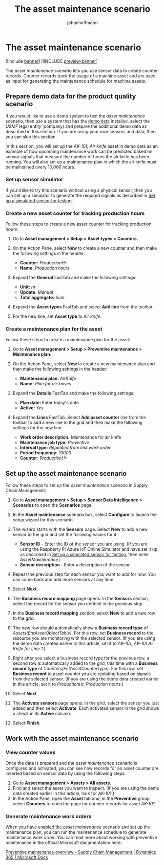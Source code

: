 ﻿---
title: The asset maintenance scenario
description: The asset maintenance scenario lets you use sensor data to create counter records that track the usage of a machine asset.
author: johanhoffmann
ms.date: 09/02/2022
ms.topic: article
ms.search.form: IoTIntCoreScenarioManagement, IoTIntCoreScenarioConfigurationWizardV2
audience: Application User
ms.reviewer: kamaybac
ms.search.region: Global
ms.author: johanho
ms.search.validFrom: 2022-09-02
ms.dyn365.ops.version: 10.0.30
---

# The asset maintenance scenario

[!include [banner](../includes/banner.md)]
[!INCLUDE [preview-banner](../includes/preview-banner.md)]

The *asset maintenance* scenario lets you use sensor data to create counter records. Counter records track the usage of a machine asset and are used as input for generating the maintenance schedule for machine assets.

## Prepare demo data for the product quality scenario

If you would like to use a demo system to test the *asset maintenance* scenario, then use a system that has the [demo data](../../fin-ops-core/fin-ops/get-started/demo-data.md) installed, select the *USMF* legal entity (company) and prepare the additional demo data as described in this section. If you are using your own sensors and data, then you can skip this section.

In this section, you will set up the *AK-101, Air knife* asset in demo data as an example of how upcoming maintenance work can be predicted based on sensor signals that measure the number of hours the air knife has been running. You will also set up a maintenance plan in which the air knife must be maintained every 10,000 hours.

### Set up sensor simulator

If you'd like to try this scenario without using a physical sensor, then you can set up a simulator to generate the required signals as described in [Set up a simulated sensor for testing](sdi-set-up-simulated-sensor.md).

### Create a new asset counter for tracking production hours

Follow these steps to create a new asset counter for tracking production hours:

1. Go to **Asset management \> Setup \> Asset types \> Counters**.
1. On the Action Pane, select **New** to create a new counter and then make the following settings in the header:
    - **Counter:** *ProductionHr*
    - **Name:** *Production hours*

1. Expand the **General** FastTab and make the following settings:
    - **Unit:** *hr*
    - **Update:** *Manual*
    - **Total aggregate:** *Sum*

1. Expand the **Asset types** FastTab and select **Add line** from the toolbar.
1. For the new line, set **Asset type** to *Air knife*.

### Create a maintenance plan for the asset

Follow these steps to create a maintenance plan for the asset:

1. Go to **Asset management \> Setup \> Preventive maintenance \> Maintenance plan**.
1. On the Action Pane, select **New** to create a new maintenance plan and then make the following settings in the header:
    - **Maintenance plan:** *AirKnife*
    - **Name:** *Plan for air knives*

1. Expand the **Details** FastTab and make the following settings:
    - **Plan date:** Enter today's date
    - **Active:** *Yes*

1. Expand the **Lines** FastTab. Select **Add asset counter** line from the toolbar to add a new line to the grid and then make the following settings for the new line:
    - **Work order description:** Maintenance for air knife
    - **Maintenance job type:** *Preventive*
    - **Interval type:** *Repeated from last work order*
    - **Period frequency:** *10000*
    - **Counter:** *ProductionHr*

## Set up the asset maintenance scenario

Follow these steps to set up the *asset maintenance* scenario in Supply Chain Management:

1. Go to **Asset management \> Setup \> Sensor Data Intelligence \> Scenarios** to open the **Scenarios** page.
1. In the **Asset maintenance** scenario box, select **Configure** to launch the setup wizard for this scenario.
1. The wizard starts with the **Sensors** page. Select **New** to add a new sensor to the grid and set the following values for it:
    - **Sensor ID** - Enter the ID of the sensor you are using. (If you are using the Raspberry PI Azure IoT Online Simulator and have set it up as described in [Set up a simulated sensor for testing](sdi-set-up-simulated-sensor.md), then enter *AssetMaintenance*.)
    - **Sensor description** - Enter a description of the sensor.

1. Repeat the previous step for each sensor you want to add for now. You can come back and add more sensors at any time.
1. Select **Next**.
1. The **Business record mapping** page opens. In the **Sensors** section, select the record for the sensor you defined in the previous step.
1. In the **Business record mapping** section, select **New** to add a new row to the grid.
1. The new row should automatically show a **Business record type** of *Assets(EntAssetObjectTable)*. For this row, set **Business record** to the resource you are monitoring with the selected sensor. (If you are using the demo data created earlier in this article, set it to *AK-101, AK-101 Air Knife for Line 1*.)
1. Right after you select a business record type for the previous row, a second row is automatically added to the grid, this time with a **Business record type** of *Counters(EntAssetCounterType)*. For this row, set **Business record** to asset counter you are updating based on signals from the selected sensor. (If you are using the demo data created earlier in this article, set it to *ProductionHr, Production hours*.)
1. Select **Next**.
1. The **Activate sensors** page opens. In the grid, select the sensor you just added and then select **Activate**. Each activated sensor in the grid shows a check in its **Active** column.
1. Select **Finish**.

## Work with the asset maintenance scenario

### View counter values

Once the data is prepared and the *asset maintenance* scenario is configured and activated, you can see how records for an asset counter are inserted based on sensor data by using the following steps:

1. Go to **Asset management \> Assets \> All assets**.
1. Find and select the asset you want to inspect. (If you are using the demo data created earlier in this article, look for *AK-101*.)
1. In the Action Pane, open the **Asset** tab and, in the **Preventive** group, select **Counters** to open the page for counter records for asset *AK-101*.

### Generate maintenance work orders

When you have enabled the *asset maintenance* scenario and set up the maintenance plan, you can run the maintenance schedule to generate maintenance work order. You can read more about working with preventive maintenance in the official Microsoft documentation here:

[Preventive maintenance overview - Supply Chain Management \| Dynamics 365 \| Microsoft Docs](https://docs.microsoft.com/en-us/dynamics365/supply-chain/asset-management/preventive-and-reactive-maintenance/preventive-maintenance-overview)
